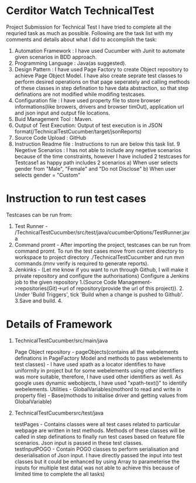 # Cerditor Watch TechnicalTest
Project Submission for Technical Test
I have tried to complete all the requried task as much as possible.
Following are the task list with my comments and details about what I did to accomplish the task:

1. Automation Framework    : I have used Cucumber with Junit to automate given scenarios in BDD approach.
2. Programming Language    : Java(as suggested).
3. Design Pattern          : I have used Page Factory to create Object repository to achieve Page Object Model. I have also create seprate test classes to perform desired                                    operations on that page seperately and calling methods of these classes in step defination to have data abstraction, so that step definations are                                not modified while modifing testcases.  
4. Configuration file      : I have used property file to store browser informations(like browers, drivers and browser timOut), application url and json input and output file                                locations. 
5. Buid Management Tool    : Maven.
6. Output of Test Execution: Output of test execution is in JSON format(/TechnicalTestCucumber/target/jsonReports)
7. Source Code Upload      : GitHub
8. Instruction Readme file : Instructions to run are below this task list. 
9 Negetive Scenarios       : I has not able to include any negetive scenarios because of the time constraints, however I have included 2 testcases for Testcase1 as happy path                                includes 2 scenarios
                             a) When user selects gender from "Male", "Female" and "Do not Disclose"
                             b) When user selects gender = "Custom"
                             
                          
# Instruction to run test cases

Testcases can be run from:
1. Test Runner   - /TechnicalTestCucumber/src/test/java/cucumberOptions/TestRunner.java
2. Command promt - After importing the project, testcases can be run from command promt. To run the test cases move from current directory to workspace to project                                directory ./TechnicalTestCucumber and run mvn commands.(mnv verify is required to generate reports).
3. Jenkinks      - (Let me know if you want to run through Github, I will make it private repository and configure the authorisations) Configure a Jenkins job to the given                      repository
                   1.(Source Code Management->repositories(Git)->url of repository(provide the url of this project)).
                   2. Under 'Build Triggers', tick 'Build when a change is pushed to Github'.
                   3.Save and build.
                   4.

# Details of Framework

1. TechnicalTestCucumber/src/main/java

    Page Object repository - pageObjects(contains all the webelements definations in PageFactory Model and methods to pass webelements to test classes)
                           - I have used xpath as a locator identifies to have uniformity in project but for some webelements using other identifiers was more suitable,                                      therefore, I have used other identifiers as well. As google uses dynamic webobjects, I have used "xpath-text()" to identify webelements.
    Utilities              - GlobalVariables(mothord to read and write in property file)
                           - Base(mothods to initialise driver and getting values from GlobalVariable)
                           
2. TechnicalTestCucumbersrc/test/java

    testPages              - Contains classes were all test cases related to particular webpage are written in test methods. Methods of these classes will be called in step                                definations to finally run test cases based on feature file scenarios. Json input is passed in these test classes.  
    testInputPOGO          - Contain POGO classes to perform serialisation and deserialisation of Json input. I have directly passed the input into test classes but it could                              be enhanced by using Array<List> to parameterise the inputs for multiple test data( was not able to achieve this because of limited time to                                    complete the all tasks)

